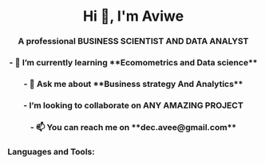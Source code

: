 <!---
Reeva301/aviwe.github.io is a ✨ special ✨ repository because its `README.md` (this file) appears on your GitHub profile.
You can click the Preview link to take a look at your changes.
--->
<h1 align="center">Hi 👋, I'm Aviwe</h1>
<h3 align="center">A professional BUSINESS SCIENTIST AND DATA ANALYST</h3>

<h3 align="center">- 🔭 I’m currently learning **Ecomometrics and Data science**

<h3 align="center">- 💬 Ask me about **Business strategy And Analytics**

<h3 align="center">- I’m looking to collaborate on ANY AMAZING PROJECT

<h3 align="center">- 📫 You can reach me on **dec.avee@gmail.com**

<h3 align="left">Languages and Tools:</h3>
